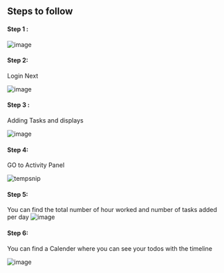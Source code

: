 
## Steps to follow

#### Step 1 :
![image](https://github.com/sankar6305/nextjs_todo/assets/58016341/c52e6c93-ca92-48cd-b88c-f146bc7e9038)

#### Step 2:
Login Next

![image](https://github.com/sankar6305/nextjs_todo/assets/58016341/4a68bc14-6bca-4e08-9513-71964905f4a3)

#### Step 3 :

Adding Tasks and displays

![image](https://github.com/sankar6305/nextjs_todo/assets/58016341/173e514f-eca9-4a48-97ac-6d70419c3678)

#### Step 4:
GO to Activity Panel

![tempsnip](https://github.com/sankar6305/nextjs_todo/assets/58016341/e172f87e-07e5-4950-b6eb-e79d45b9d6af)

#### Step 5:
You can find the total number of hour worked and number of tasks added per day
![image](https://github.com/sankar6305/nextjs_todo/assets/58016341/5b8a1e2e-0275-4929-aa65-1339d7f9c28a)

#### Step 6:
You can find a Calender where you can see your todos with the timeline

![image](https://github.com/sankar6305/nextjs_todo/assets/58016341/2bdab627-3902-4446-a2e3-7d7825c1bc93)
